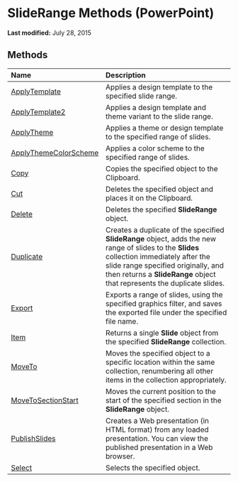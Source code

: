 
# SlideRange Methods (PowerPoint)

 **Last modified:** July 28, 2015


## Methods



|**Name**|**Description**|
|:-----|:-----|
| [ApplyTemplate](3bf6d3e0-bc37-00f3-868e-869f51c62ad3.md)|Applies a design template to the specified slide range.|
| [ApplyTemplate2](e8d0dcae-d311-a9bd-4cf9-ac171ec15cbb.md)|Applies a design template and theme variant to the slide range.|
| [ApplyTheme](779ca8d3-e235-7f65-1a2f-b5233517da1f.md)|Applies a theme or design template to the specified range of slides.|
| [ApplyThemeColorScheme](5e261331-5c3b-b210-07e6-e99c0a301afb.md)|Applies a color scheme to the specified range of slides.|
| [Copy](d781370d-8107-efaa-77ea-a7f1aa58737b.md)|Copies the specified object to the Clipboard.|
| [Cut](91d80a2b-e67a-290b-cb41-6bbeeb467d1b.md)|Deletes the specified object and places it on the Clipboard.|
| [Delete](23650f2f-6093-ce62-f545-3ffca0971719.md)|Deletes the specified  **SlideRange** object.|
| [Duplicate](054b5be1-adbb-be83-1c25-e8585dbbdfe8.md)|Creates a duplicate of the specified  **SlideRange** object, adds the new range of slides to the **Slides** collection immediately after the slide range specified originally, and then returns a **SlideRange** object that represents the duplicate slides.|
| [Export](a14b5d03-e6c4-486e-a97b-1c9bd1a18769.md)|Exports a range of slides, using the specified graphics filter, and saves the exported file under the specified file name.|
| [Item](74ef792c-3a6f-1501-f39a-fa1a889f7c38.md)|Returns a single  **Slide** object from the specified **SlideRange** collection.|
| [MoveTo](42be6065-244f-ba03-1f96-5f953258bdb9.md)|Moves the specified object to a specific location within the same collection, renumbering all other items in the collection appropriately.|
| [MoveToSectionStart](2957ffd7-78f9-70db-6e87-46c89f84f1a9.md)|Moves the current position to the start of the specified section in the  **SlideRange** object.|
| [PublishSlides](353f511d-b414-776c-e277-3da258836130.md)|Creates a Web presentation (in HTML format) from any loaded presentation. You can view the published presentation in a Web browser.|
| [Select](bcd521aa-b107-4b49-71d1-86c936077cb1.md)|Selects the specified object.|
